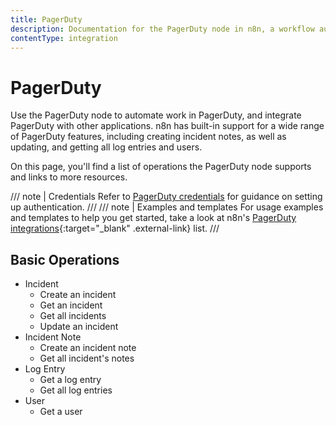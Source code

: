 ```yaml
---
title: PagerDuty
description: Documentation for the PagerDuty node in n8n, a workflow automation platform. Includes details of operations and configuration, and links to examples and credentials information.
contentType: integration
---
```


# PagerDuty

Use the PagerDuty node to automate work in PagerDuty, and integrate PagerDuty with other applications. n8n has built-in support for a wide range of PagerDuty features, including creating incident notes, as well as updating, and getting all log entries and users. 

On this page, you'll find a list of operations the PagerDuty node supports and links to more resources.

/// note | Credentials
Refer to [PagerDuty credentials](/integrations/builtin/credentials/pagerduty/) for guidance on setting up authentication. 
///
/// note | Examples and templates
For usage examples and templates to help you get started, take a look at n8n's [PagerDuty integrations](https://n8n.io/integrations/pagerduty/){:target="_blank" .external-link} list.
///

## Basic Operations

* Incident
    * Create an incident
    * Get an incident
    * Get all incidents
    * Update an incident
* Incident Note
    * Create an incident note
    * Get all incident's notes
* Log Entry
    * Get a log entry
    * Get all log entries
* User
    * Get a user






